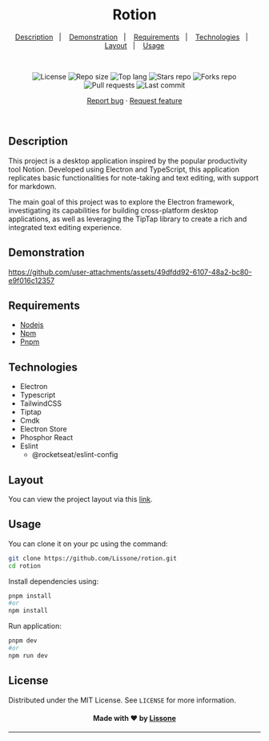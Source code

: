 <h1 align="center">
  Rotion
</h1>

<p align="center">
  <a href="#description">Description</a>&nbsp;&nbsp;&nbsp;|&nbsp;&nbsp;&nbsp;
  <a href="#demonstration">Demonstration</a>&nbsp;&nbsp;&nbsp;|&nbsp;&nbsp;&nbsp;
  <a href="#requirements">Requirements</a>&nbsp;&nbsp;&nbsp;|&nbsp;&nbsp;&nbsp;
  <a href="#technologies">Technologies</a>&nbsp;&nbsp;&nbsp;|&nbsp;&nbsp;&nbsp;
  <a href="#layout">Layout</a>&nbsp;&nbsp;&nbsp;|&nbsp;&nbsp;&nbsp;
  <a href="#usage">Usage</a>
</p>
<br />
<p align="center">
  <img src="https://img.shields.io/static/v1?label=license&message=MIT" alt="License">
  <img src="https://img.shields.io/github/repo-size/Lissone/rotion" alt="Repo size" />
  <img src="https://img.shields.io/github/languages/top/Lissone/rotion" alt="Top lang" />
  <img src="https://img.shields.io/github/stars/Lissone/rotion" alt="Stars repo" />
  <img src="https://img.shields.io/github/forks/Lissone/rotion" alt="Forks repo" />
  <img src="https://img.shields.io/github/issues-pr/Lissone/rotion" alt="Pull requests" >
  <img src="https://img.shields.io/github/last-commit/Lissone/rotion" alt="Last commit" />
</p>

<p align="center">
  <a href="https://github.com/Lissone/rotion/issues">Report bug</a>
  ·
  <a href="https://github.com/Lissone/rotion/issues">Request feature</a>
</p>

<br />

## Description

This project is a desktop application inspired by the popular productivity tool Notion. Developed using Electron and TypeScript, this application replicates basic functionalities for note-taking and text editing, with support for markdown.

The main goal of this project was to explore the Electron framework, investigating its capabilities for building cross-platform desktop applications, as well as leveraging the TipTap library to create a rich and integrated text editing experience.

## Demonstration

https://github.com/user-attachments/assets/49dfdd92-6107-48a2-bc80-e9f016c12357

## Requirements

- [Nodejs](https://nodejs.org/en/)
- [Npm](https://www.npmjs.com/)
- [Pnpm](https://pnpm.io)

## Technologies

- Electron
- Typescript
- TailwindCSS
- Tiptap
- Cmdk
- Electron Store
- Phosphor React
- Eslint
  - @rocketseat/eslint-config

## Layout

You can view the project layout via this <a href="https://www.figma.com/design/5av6HCNUHXqFPhNwaM8vX1/Rotion?node-id=0-1&t=hS1gUb34c6xqFqqJ-1" target="_blank">link</a>.

## Usage

You can clone it on your pc using the command:

```bash
git clone https://github.com/Lissone/rotion.git
cd rotion
```

Install dependencies using:

```bash
pnpm install
#or
npm install
```

Run application:

```bash
pnpm dev
#or
npm run dev
```

## License

Distributed under the MIT License. See `LICENSE` for more information.

<h4 align="center">
  Made with ❤️ by <a href="https://github.com/Lissone" target="_blank">Lissone</a>
</h4>

<hr />
